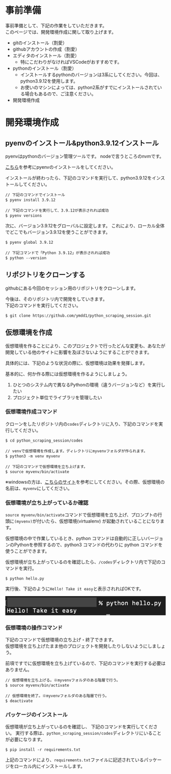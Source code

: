 # 事前準備

事前準備として、下記の作業をしていただきます。<br>
このページでは、開発環境作成に関して取り上げます。

- gitのインストール（割愛）
- githubアカウントの作成（割愛）
- エディタのインストール（割愛）
  - 特にこだわりがなければVSCodeがおすすめです。
- pythonのインストール（割愛）
  - インストールするpythonのバージョンは3系にしてください。今回は、python3.9.12を使用します。
  - お使いのマシンによっては、python2系がすでにインストールされている場合もあるので、ご注意ください。
- 開発環境作成

# 開発環境作成

## pyenvのインストール&python3.9.12インストール

pyenvはpythonのバージョン管理ツールです。
nodeで言うところのnvmです。


[こちら](https://qiita.com/koooooo/items/b21d87ffe2b56d0c589b)を参考にpyenvのインストールをしてください。

インストールが終わったら、下記のコマンドを実行して、python3.9.12をインストールしてください。

```
// 下記のコマンドでインストール
$ pyenv install 3.9.12

// 下記のコマンドを実行して、3.9.12が表示されれば成功
$ pyenv versions

```

次に、バージョン3.9.12をグローバルに設定します。
これにより、ローカル全体でどこでもバージョン3.9.12を使うことができます。

```
$ pyenv global 3.9.12

// 下記コマンドで「Python 3.9.12」が表示されれば成功
$ python --version
```

## リポジトリをクローンする
githubにある今回のセッション用のリポジトリをクローンします。

今後は、そのリポジトリ内で開発をしていきます。<br>
下記のコマンドを実行してください。

```
$ git clone https://github.com/ymdd1/python_scraping_session.git
```

## 仮想環境を作成

仮想環境を作ることにより、このプロジェクトで行ったどんな変更も、あなたが開発している他のサイトに影響を及ぼさないようにすることができます。

具体的には、下記のような状況の際に、仮想環境は効果を発揮します。

基本的に、何か作る際には仮想環境を作るようにしましょう。

1. ひとつのシステム内で異なるPythonの環境（違うバージョンなど）を実行したい
2. プロジェクト単位でライブラリを管理したい


### 仮想環境作成コマンド

クローンをしたリポジトリ内の`codes`ディレクトリに入り、下記のコマンドを実行してください。

```
$ cd python_scraping_session/codes

// venvで仮想環境を作成します。ディレクトリにmyvenvフォルダが作られます。
$ python3 -m venv myvenv

// 下記のコマンドで仮想環境を立ち上げます。
$ source myvenv/bin/activate
```

※windowsの方は、[こちらのサイト](https://it-engineer-info.com/language/python/5545/)を参考にしてください。その際、仮想環境の名前は、`myvenv`にしてください。<br>

### 仮想環境が立ち上がっているか確認

`source myvenv/bin/activate`コマンドで仮想環境を立ち上げ、プロンプトの行頭に` (myvenv) `が付いたら、仮想環境(virtualenv) が起動されていることになります。

仮想環境の中で作業しているとき、python コマンドは自動的に正しいバージョンのPythonを参照するので、python3 コマンドの代わりに python コマンドを使うことができます。

仮想環境が立ち上がっているのを確認したら、`/codes`ディレクトリ内で下記のコマンドを実行。

```
$ python hello.py
```

実行後、下記のように`Hello! Take it easy`と表示されればOKです。

![take it easy](https://github.com/ymdd1/python_scraping_session/blob/main/docs/images/hello_py.png?raw=true) 

### 仮想環境の操作コマンド
下記のコマンドで仮想環境の立ち上げ・終了できます。<br>
仮想環境を立ち上げたまま他のプロジェクトを開発したりしないようにしましょう。

前項ですでに仮想環境を立ち上げているので、下記のコマンドを実行する必要はありません。

```
// 仮想環境を立ち上げる。※myvenvフォルダのある階層で行う。
$ source myvenv/bin/activate

// 仮想環境を終了。※myvenvフォルダのある階層で行う。
$ deactivate
```

### パッケージのインストール

仮想環境が立ち上がっているのを確認し、
下記のコマンドを実行してください。
実行する際は、`python_scraping_session/codes`ディレクトリにいることが必要になります。
```
$ pip install -r requirements.txt
```

上記のコマンドにより、`requirements.txt`ファイルに記述されているパッケージをローカル内にインストールします。
